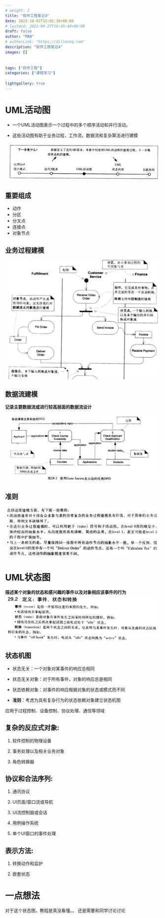 ```yaml
---
# weight: 2
title: "软件工程笔记4"
date: 2022-10-02T15:02:10+08:00
# lastmod: 2022-09-27T16:45:40+08:00
draft: false
author: "MAN"
# authorLink: "https://dillonzq.com"
description: "软件工程笔记4"
images: []


tags: ["软件工程"]
categories: ["课程学习"]

lightgallery: true
---
```


# UML活动图
- 一个UML活动图表示一个过程中的多个顺序活动和并行活动。

- 这些活动图有助于业务过程，工作流，数据流和复杂算法进行建模

![](1.png)
## 重要组成
- 动作
- 分区
- 分叉点
- 连接点
- 对象节点

## 业务过程建模
![](2.png)

## 数据流建模

**记录主要数据流或进行较高层面的数据流设计**

![](3.png)

## 准则
![](4.png)
# UML状态图
**描述某个对象的状态和感兴趣的事件以及对象相应该事件的行为**
![](5.png)

## 状态机图

- 状态无关：一个对象对某事件的响应总相同

- 状态无关对象：对于所有事件，对象的响应总是相同

- 状态依赖对象：对事件的响应根据对象的状态或模式而不同

- **准则**：考虑为具有复杂行为的状态依赖对象建立状态机图

应用于过程控制、设备控制、协议处理、通信等领域

## 复杂的反应式对象:

1. 软件控制的物理设备

2. 事务处理以及相关业务对象

3. 角色转换器

## 协议和合法序列:

1. 通讯协议

2. UI页面/窗口流或导航

3. UI流控制器或会话

4. 用例操作系统

5. 单个UI窗口的事件处理

## 表示方法:

1. 转换动作和监护

2. 嵌套状态
# 一点想法

对于这个状态图，教程是真没看懂。。
还是需要和同学讨论讨论